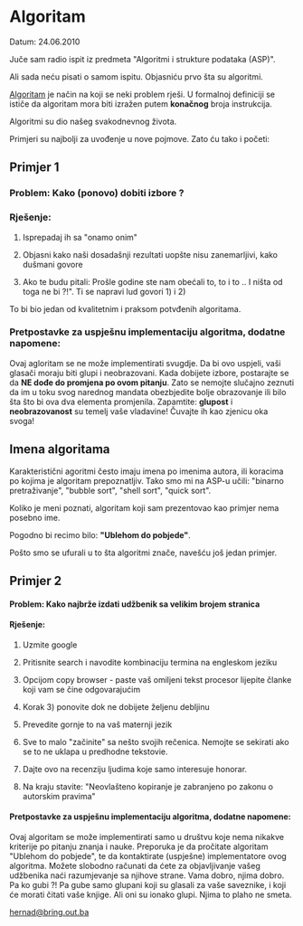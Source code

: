 # Algoritam

Datum: 24.06.2010

Juče sam radio ispit iz predmeta "Algoritmi i strukture podataka (ASP)".

Ali sada neću pisati o samom ispitu. Objasniću prvo šta su algoritmi.


[Algoritam](http://en.wikipedia.org/wiki/Algorithm) je način na koji se neki problem rješi. U formalnoj definiciji se ističe da algoritam mora biti izražen putem **konačnog** broja instrukcija.

Algoritmi su dio našeg svakodnevnog života. 

Primjeri su najbolji za uvođenje u nove pojmove. Zato ću tako i početi:

## Primjer 1

### Problem: Kako (ponovo) dobiti izbore ?

### Rješenje:

1) Isprepadaj ih sa "onamo onim"

2) Objasni kako naši dosadašnji rezultati uopšte nisu zanemarljivi, kako dušmani govore

3) Ako te budu pitali: Prošle godine ste nam obećali to, to i to .. I ništa od toga ne bi ?!". Ti se napravi lud govori 1) i 2)

To bi bio jedan od kvalitetnim i praksom potvđenih algoritama.

### Pretpostavke za uspješnu implementaciju algoritma, dodatne napomene:

Ovaj agloritam se ne može implementirati svugdje. Da bi ovo uspjeli, vaši glasači moraju biti glupi i neobrazovani. 
Kada dobijete izbore, postarajte se da **NE dođe do promjena po ovom pitanju**. 
Zato se nemojte slučajno zeznuti da im u toku svog narednog mandata obezbjedite bolje obrazovanje ili bilo šta što bi ova dva elementa promjenila. 
Zapamtite: **glupost** i **neobrazovanost** su temelj vaše vladavine! Čuvajte ih kao zjenicu oka svoga!


## Imena algoritama

Karakteristični agoritmi često imaju imena po imenima autora, ili koracima po kojima je algoritam prepoznatljiv. Tako smo mi na ASP-u učili: "binarno pretraživanje", "bubble sort", "shell sort", "quick sort".

Koliko je meni poznati, algoritam koji sam prezentovao kao primjer nema posebno ime.

Pogodno bi recimo bilo: **"Ublehom do pobjede"**. 

Pošto smo se ufurali u to šta algoritmi znače, navešću još jedan primjer.

## Primjer 2

#### Problem: Kako najbrže izdati udžbenik sa velikim brojem stranica

#### Rješenje: 

1) Uzmite google

2) Pritisnite search i navodite kombinaciju termina na engleskom jeziku

3) Opcijom copy browser - paste vaš omiljeni tekst procesor lijepite članke koji vam se čine odgovarajućim

4) Korak 3) ponovite dok ne dobijete željenu debljinu

4) Prevedite gornje to na vaš maternji jezik

5) Sve to malo "začinite" sa nešto svojih rečenica. Nemojte se sekirati ako se to ne uklapa u predhodne tekstovie.

6) Dajte ovo na recenziju ljudima koje samo interesuje honorar. 

7) Na kraju stavite: "Neovlašteno kopiranje je zabranjeno po zakonu o autorskim pravima"


#### Pretpostavke za uspješnu implementaciju algoritma, dodatne napomene:

Ovaj algoritam se može implementirati samo u društvu koje nema nikakve kriterije po pitanju znanja i nauke. Preporuka je da pročitate algoritam "Ublehom do pobjede", te da kontaktirate (uspješne) implementatore ovog algoritma. 
Možete slobodno računati da ćete za objavljivanje vašeg udžbenika naći razumjevanje sa njihove strane. 
Vama dobro, njima dobro.  
Pa ko gubi ?! Pa gube samo glupani koji su glasali za vaše saveznike, i koji će morati čitati vaše knjige. Ali oni su ionako glupi. Njima to plaho ne smeta.


hernad@bring.out.ba


